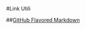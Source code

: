 #Link Utili

##[GitHub Flavored Markdown](https://help.github.com/articles/basic-writing-and-formatting-syntax/)
